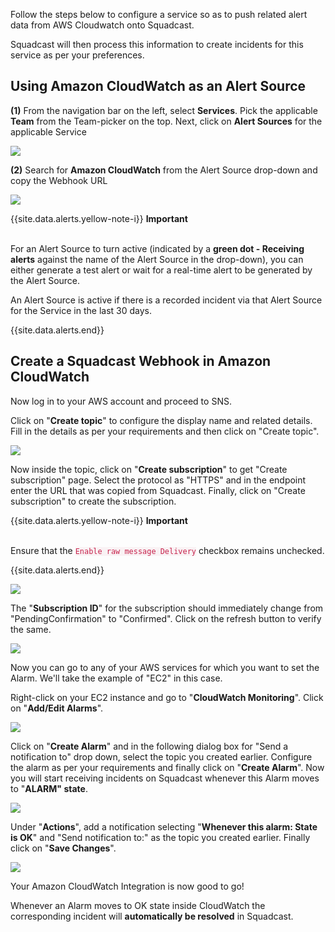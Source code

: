 Follow the steps below to configure a service so as to push related alert data from AWS Cloudwatch onto Squadcast.

Squadcast will then process this information to create incidents for this service as per your preferences.

## Using Amazon CloudWatch as an Alert Source

**(1)** From the navigation bar on the left, select **Services**. Pick the applicable **Team** from the Team-picker on the top. Next, click on **Alert Sources** for the applicable Service

![](../../.gitbook/assets/alert\_source\_1.png)

**(2)** Search for **Amazon CloudWatch** from the Alert Source drop-down and copy the Webhook URL

![](../../.gitbook/assets/aws\_1.png)

{{site.data.alerts.yellow-note-i}}
<b>Important</b><br/><br/>
<p>For an Alert Source to turn active (indicated by a <b>green dot - Receiving alerts</b> against the name of the Alert Source in the drop-down), you can either generate a test alert or wait for a real-time alert to be generated by the Alert Source.</p>
<p>An Alert Source is active if there is a recorded incident via that Alert Source for the Service in the last 30 days.</p>
{{site.data.alerts.end}}

## Create a Squadcast Webhook in Amazon CloudWatch

Now log in to your AWS account and proceed to SNS.

Click on "**Create topic**" to configure the display name and related details. Fill in the details as per your requirements and then click on "Create topic".

![](../../.gitbook/assets/aws\_2.png)

Now inside the topic, click on "**Create subscription**" to get "Create subscription" page. Select the protocol as "HTTPS" and in the endpoint enter the URL that was copied from Squadcast. Finally, click on "Create subscription" to create the subscription. 

{{site.data.alerts.yellow-note-i}}
<b>Important</b><br/><br/>
<p>Ensure that the <code class="highlighter-rouge" style="color: #c7254e; background-color: #f9f2f4 !important;">Enable raw message Delivery</code> checkbox remains unchecked.</p>
{{site.data.alerts.end}}

![](../../.gitbook/assets/aws\_3.png)

The "**Subscription ID**" for the subscription should immediately change from "PendingConfirmation" to "Confirmed". Click on the refresh button to verify the same.

![](../../.gitbook/assets/aws\_4.png)

Now you can go to any of your AWS services for which you want to set the Alarm. We'll take the example of "EC2" in this case.

Right-click on your EC2 instance and go to "**CloudWatch Monitoring**". Click on "**Add/Edit Alarms**".

![](../../.gitbook/assets/aws\_5.png)

Click on "**Create Alarm**" and in the following dialog box for "Send a notification to" drop down, select the topic you created earlier. Configure the alarm as per your requirements and finally click on "**Create Alarm**". Now you will start receiving incidents on Squadcast whenever this Alarm moves to "**ALARM" state**.

![](../../.gitbook/assets/aws\_6.png)

Under "**Actions**", add a notification selecting "**Whenever this alarm: State is OK**" and "Send notification to:" as the topic you created earlier. Finally click on "**Save Changes**".

![](../../.gitbook/assets/aws\_7.png)

Your Amazon CloudWatch Integration is now good to go! 

Whenever an Alarm moves to OK state inside CloudWatch the corresponding incident will **automatically be resolved** in Squadcast.